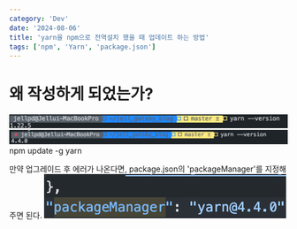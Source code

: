```yaml
---
category: 'Dev'
date: '2024-08-06'
title: 'yarn을 npm으로 전역설치 했을 때 업데이트 하는 방법'
tags: ['npm', 'Yarn', 'package.json']
---
```


# 왜 작성하게 되었는가?

![이전버전](images/previous-version.png)
![최신버전](images/current-version.png)
npm update -g yarn

만약 업그레이드 후 에러가 나온다면, package.json의 'packageManager'를 지정해주면 된다.
![package.json의 'packageManager'](images/package-manager.png)